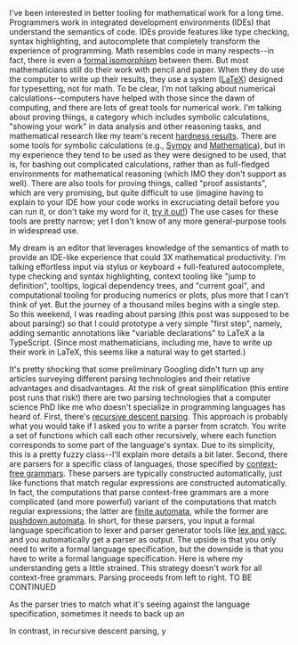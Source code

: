 <!-- title: Parsing -->
<!-- date: 2021-11-07 -->

I've been interested in better tooling for mathematical work for a long time. Programmers work in integrated development environments (IDEs) that understand the semantics of code. IDEs provide features like type checking, syntax highlighting, and autocomplete that completely transform the experience of programming. Math resembles code in many respects--in fact, there is even a [formal isomorphism](https://en.wikipedia.org/wiki/Curry%E2%80%93Howard_correspondence) between them. But most mathematicians still do their work with pencil and paper. When they do use the computer to write up their results, they use a system ([LaTeX](https://www.latex-project.org/)) designed for typesetting, not for math. To be clear, I'm not talking about numerical calculations--computers have helped with those since the dawn of computing, and there are lots of great tools for numerical work. I'm talking about proving things, a category which includes symbolic calculations, "showing your work" in data analysis and other reasoning tasks, and mathematical research like my team's recent [hardness results](https://eccc.weizmann.ac.il/report/2021/141/). There are some tools for symbolic calculations (e.g., [Sympy](https://www.sympy.org/en/index.html) and [Mathematica](https://www.wolfram.com/mathematica/)), but in my experience they tend to be used as they were designed to be used, that is, for bashing out complicated calculations, rather than as full-fledged environments for mathematical reasoning (which IMO they don't support as well). There are also tools for proving things, called "proof assistants", which are very promising, but quite difficult to use (imagine having to explain to your IDE how your code works in excruciating detail before you can run it, or don't take my word for it, [try it out!](https://www.ma.imperial.ac.uk/~buzzard/xena/natural_number_game/)) The use cases for these tools are pretty narrow; yet I don't know of any more general-purpose tools in widespread use.

My dream is an editor that leverages knowledge of the semantics of math to provide an IDE-like experience that could 3X mathematical productivity. I'm talking effortless input via stylus or keyboard + full-featured autocomplete, type checking and syntax highlighting, context tooling like "jump to definition", tooltips, logical dependency trees, and "current goal", and computational tooling for producing numerics or plots, plus more that I can't think of yet. But the journey of a thousand miles begins with a single step. So this weekend, I was reading about parsing (this post was supposed to be about parsing!) so that I could prototype a very simple "first step", namely, adding semantic annotations like "variable declarations" to LaTeX a la TypeScript. (Since most mathematicians, including me, have to write up their work in LaTeX, this seems like a natural way to get started.)

It's pretty shocking that some preliminary Googling didn't turn up any articles surveying different parsing technologies and their relative advantages and disadvantages. At the risk of great simplification (this entire post runs that risk!) there are two parsing technologies that a computer science PhD like me who doesn't specialize in programming languages has heard of. First, there's [recursive descent parsing](https://en.wikipedia.org/wiki/Recursive_descent_parser). This approach is probably what you would take if I asked you to write a parser from scratch. You write a set of functions which call each other recursively, where each function corresponds to some part of the language's syntax. Due to its simplicity, this is a pretty fuzzy class--I'll explain more details a bit later.  Second, there are parsers for a specific class of languages, those specified by [context-free grammars](https://en.wikipedia.org/wiki/Context-free_grammar). These parsers are typically constructed automatically, just like functions that match regular expressions are constructed automatically. In fact, the computations that parse context-free grammars are a more complicated (and more powerful) variant of the computations that match regular expressions; the latter are [finite automata](https://en.wikipedia.org/wiki/Deterministic_finite_automaton), while the former are [pushdown automata](https://en.wikipedia.org/wiki/Pushdown_automaton). In short, for these parsers, you input a formal language specification to lexer and parser generator tools like [lex and yacc](https://en.wikipedia.org/wiki/Lex_(software)), and you automatically get a parser as output. The upside is that you only need to write a formal language specification, but the downside is that you have to write a formal language specification. Here is where my understanding gets a little strained. This strategy doesn't work for all context-free grammars. Parsing proceeds from left to right. TO BE CONTINUED

As the parser tries to match what it's seeing against the language specification, sometimes it needs to back up an

In contrast, in recursive descent parsing, y
